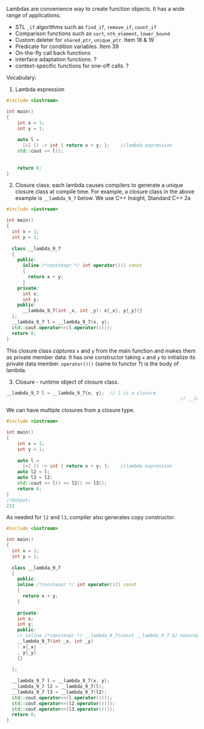 Lambdas are convenience way to create function objects. 
It has a wide range of applications:
* STL `_if` algorithms such as `find_if`, `remove_if`, `count_if`
* Comparison functions such as `sort`, `nth_element`, `lower_bound`
* Custom deleter for `shared_ptr`, `unique_ptr`. Item 18 & 19
* Predicate for condition variables. Item 39
* On-the-fly call back functions
* interface adaptation functions. ?
* context-specific functions for one-off calls. ?

Vocabulary:
1. Lambda expression
```c++
#include <iostream>

int main()
{
    int x = 1; 
    int y = 1;
    
    auto l = 
      [=] () -> int { return x + y; };    //lambda expression
    std::cout << l();  
  
  
    return 0;
}
```
2. Closure class: each lambda causes compilers to generate a unique closure class at compile time.
For example, a closure class in the above example is `__lambda_9_7` below. We use C++ Insight, Standard C++ 2a
```c++
#include <iostream>

int main()
{
  int x = 1;
  int y = 1;
    
  class __lambda_9_7
  {
    public: 
      inline /*constexpr */ int operator()() const
      {
        return x + y;
      }
    private: 
      int x;
      int y;
    public:
      __lambda_9_7(int _x, int _y): x{_x}, y{_y}{}    
  };
  __lambda_9_7 l = __lambda_9_7{x, y};
  std::cout.operator<<(l.operator()());
  return 0;
}
```
This closure class *captures* `x` and `y` from the main function and makes them as private member data. It has one constructor taking `x` and `y` to initialize its private data member.
`operator()()` (same to functor ?) is the body of lambda.

3. Closure - runtime object of closure class. 
```c++
__lambda_9_7 l = __lambda_9_7{x, y};  // l is a closure
													            // __lambda_9_7 is a closure class
```
We can have multiple closures from a closure type. 
```c++
#include <iostream>

int main()
{
    int x = 1; 
    int y = 1;
    
    auto l = 
      [=] () -> int { return x + y; };    //lambda expression
    auto l2 = l;
    auto l3 = l2;
    std::cout << l() << l2() << l3();    
    return 0;
}
//Output:
222
```
As needed for `l2` and `l3`, compiler also generates copy constructor.
```c++
#include <iostream>

int main()
{
  int x = 1;
  int y = 1;
    
  class __lambda_9_7
  {
    public: 
    inline /*constexpr */ int operator()() const
    {
      return x + y;
    }
    
    private: 
    int x;
    int y;
    public: 
    // inline /*constexpr */ __lambda_9_7(const __lambda_9_7 &) noexcept = default;
    __lambda_9_7(int _x, int _y)
    : x{_x}
    , y{_y}
    {}
    
  };
  
  __lambda_9_7 l = __lambda_9_7{x, y};
  __lambda_9_7 l2 = __lambda_9_7(l);
  __lambda_9_7 l3 = __lambda_9_7(l2);
  std::cout.operator<<(l.operator()());
  std::cout.operator<<(l2.operator()());
  std::cout.operator<<(l3.operator()());
  return 0;
}
```
